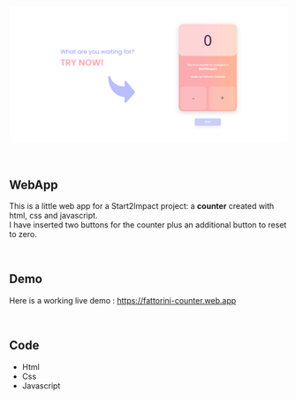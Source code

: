 ![WebApp](https://github.com/GabrieleFattorini/Counter/blob/main/assets/img/preview.png)

<br>

## WebApp

This is a little web app for a Start2Impact project: a <b>counter</b> created with html, css and javascript. <br>I have inserted two buttons for the counter plus an additional button to reset to zero.

<br>

## Demo
Here is a working live demo :  https://fattorini-counter.web.app

<br>

## Code
- Html
- Css
- Javascript

<br>
